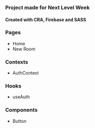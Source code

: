 ### Project made for Next Level Week
#### Created with CRA, Firebase and SASS

### Pages
- Home
- New Room

### Contexts
- AuthContext

### Hooks
- useAuth

### Components
- Button
